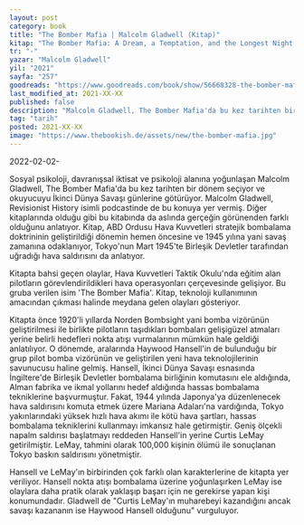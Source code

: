 ```yaml
---
layout: post
category: book
title: "The Bomber Mafia | Malcolm Gladwell (Kitap)"
kitap: "The Bomber Mafia: A Dream, a Temptation, and the Longest Night of the Second World War (2021)"
tr: "-"
yazar: "Malcolm Gladwell"
yil: "2021"
sayfa: "257"
goodreads: "https://www.goodreads.com/book/show/56668328-the-bomber-mafia"
last_modified_at: 2021-XX-XX
published: false
description: "Malcolm Gladwell, The Bomber Mafia'da bu kez tarihten bir dönem seçiyor ve okuyucuyu İkinci Dünya Savaşı günlerine götürüyor."
tag: "tarih"
posted: 2021-XX-XX
image: "https://www.thebookish.de/assets/new/the-bomber-mafia.jpg"
---
```


2022-02-02-

Sosyal psikoloji, davranışsal iktisat ve psikoloji alanına yoğunlaşan Malcolm Gladwell, The Bomber Mafia'da bu kez tarihten bir dönem seçiyor ve okuyucuyu İkinci Dünya Savaşı günlerine götürüyor. Malcolm Gladwell, Revisionist History isimli podcastinde de bu konuya yer vermiş. Diğer kitaplarında olduğu gibi bu kitabında da aslında gerçeğin görünenden farklı olduğunu anlatıyor. Kitap, ABD Ordusu Hava Kuvvetleri stratejik bombalama doktrininin geliştirildiği dönemin hemen öncesine ve 1945 yılına yani savaş zamanına odaklanıyor, Tokyo'nun Mart 1945'te Birleşik Devletler tarafından uğradığı hava saldırısını da anlatıyor.

Kitapta bahsi geçen olaylar, Hava Kuvvetleri Taktik Okulu'nda eğitim alan pilotların görevlendirildikleri hava operasyonları çerçevesinde gelişiyor. Bu gruba verilen isim 'The Bomber Mafia'. Kitap, teknoloji kullanımının amacından çıkması halinde meydana gelen olayları gösteriyor.

Kitapta önce 1920'li yıllarda Norden Bombsight yani bomba vizörünün geliştirilmesi ile birlikte pilotların taşıdıkları bombaları gelişigüzel atmaları yerine belirli hedefleri nokta atışı vurmalarının mümkün hale geldiği anlatılıyor. O dönemde, aralarında Haywood Hansell'in de bulunduğu bir grup pilot bomba vizörünün ve geliştirilen yeni hava teknolojilerinin savunucusu haline gelmiş. Hansell, İkinci Dünya Savaşı esnasında İngiltere'de Birleşik Devletler bombalama birliğinin komutasını ele aldığında, Alman fabrika ve ikmal yollarını hedef aldığında hassas bombalama tekniklerine başvurmuştur. Fakat, 1944 yılında Japonya'ya düzenlenecek hava saldırısını komuta etmek üzere Mariana Adaları'na vardığında, Tokyo yakınlarındaki yüksek hızlı hava akımı ile kötü hava şartları, hassas bombalama tekniklerini kullanmayı imkansız hale getirmiştir. Geniş ölçekli napalm saldırısı başlatmayı reddeden Hansell'in yerine Curtis LeMay getirilmiştir. LeMay, tahmini olarak 100,000 kişinin ölümü ile sonuçlanan Tokyo baskın saldırısını yönetmiştir.

Hansell ve LeMay'ın birbirinden çok farklı olan karakterlerine de kitapta yer veriliyor. Hansell nokta atışı bombalama üzerine yoğunlaşırken LeMay ise olaylara daha pratik olarak yaklaşıp başarı için ne gerekirse yapan kişi konumundadır. Gladwell de "Curtis LeMay'ın muharebeyi kazandığını ancak savaşı kazananın ise Haywood Hansell olduğunu" vurguluyor.
